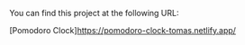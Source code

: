 You can find this project at the following URL:

[Pomodoro Clock]https://pomodoro-clock-tomas.netlify.app/
